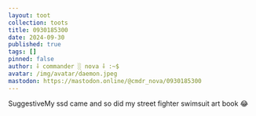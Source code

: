 ```yaml
---
layout: toot
collection: toots
title: 0930185300
date: 2024-09-30
published: true
tags: []
pinned: false
author: ⸸ commander ░ nova ⸸ :~$
avatar: /img/avatar/daemon.jpeg
mastodon: https://mastodon.online/@cmdr_nova/0930185300
---
```


SuggestiveMy ssd came and so did my street fighter swimsuit art book 😂
